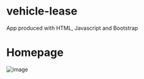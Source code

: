 # vehicle-lease

App produced with HTML, Javascript and Bootstrap

# Homepage
![image](https://user-images.githubusercontent.com/97129532/209172731-87109a33-0eeb-42b0-9bd7-127ea20df3f6.png)
